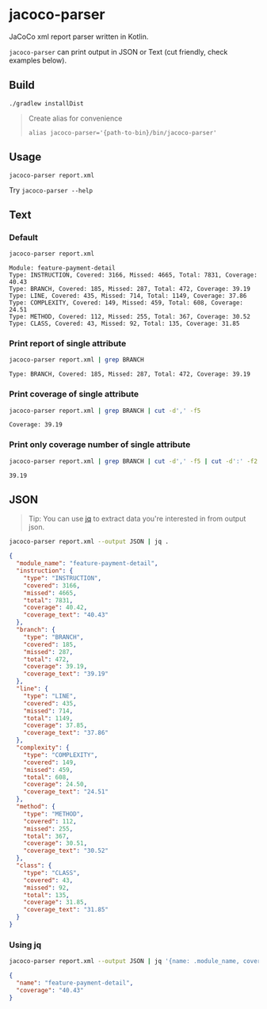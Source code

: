 # jacoco-parser

JaCoCo xml report parser written in Kotlin.

`jacoco-parser` can print output in JSON or Text (cut friendly, check examples below).

## Build

`./gradlew installDist`

> Create alias for convenience
>
> `alias jacoco-parser='{path-to-bin}/bin/jacoco-parser'`

## Usage

`jacoco-parser report.xml`

Try `jacoco-parser --help`

## Text

### Default

```bash
jacoco-parser report.xml
```

```text
Module: feature-payment-detail
Type: INSTRUCTION, Covered: 3166, Missed: 4665, Total: 7831, Coverage: 40.43
Type: BRANCH, Covered: 185, Missed: 287, Total: 472, Coverage: 39.19
Type: LINE, Covered: 435, Missed: 714, Total: 1149, Coverage: 37.86
Type: COMPLEXITY, Covered: 149, Missed: 459, Total: 608, Coverage: 24.51
Type: METHOD, Covered: 112, Missed: 255, Total: 367, Coverage: 30.52
Type: CLASS, Covered: 43, Missed: 92, Total: 135, Coverage: 31.85
```

### Print report of single attribute

```bash
jacoco-parser report.xml | grep BRANCH
```

```text
Type: BRANCH, Covered: 185, Missed: 287, Total: 472, Coverage: 39.19
```

### Print coverage of single attribute

```bash
jacoco-parser report.xml | grep BRANCH | cut -d',' -f5
```

```text
Coverage: 39.19
```

### Print only coverage number of single attribute

```bash
jacoco-parser report.xml | grep BRANCH | cut -d',' -f5 | cut -d':' -f2
```

```text
39.19
```

## JSON

> Tip: You can use [jq](https://stedolan.github.io/jq/) to extract data you're interested in from output json.

```bash
jacoco-parser report.xml --output JSON | jq .
```

```json
{
  "module_name": "feature-payment-detail",
  "instruction": {
    "type": "INSTRUCTION",
    "covered": 3166,
    "missed": 4665,
    "total": 7831,
    "coverage": 40.42,
    "coverage_text": "40.43"
  },
  "branch": {
    "type": "BRANCH",
    "covered": 185,
    "missed": 287,
    "total": 472,
    "coverage": 39.19,
    "coverage_text": "39.19"
  },
  "line": {
    "type": "LINE",
    "covered": 435,
    "missed": 714,
    "total": 1149,
    "coverage": 37.85,
    "coverage_text": "37.86"
  },
  "complexity": {
    "type": "COMPLEXITY",
    "covered": 149,
    "missed": 459,
    "total": 608,
    "coverage": 24.50,
    "coverage_text": "24.51"
  },
  "method": {
    "type": "METHOD",
    "covered": 112,
    "missed": 255,
    "total": 367,
    "coverage": 30.51,
    "coverage_text": "30.52"
  },
  "class": {
    "type": "CLASS",
    "covered": 43,
    "missed": 92,
    "total": 135,
    "coverage": 31.85,
    "coverage_text": "31.85"
  }
}
```

### Using jq

```bash
jacoco-parser report.xml --output JSON | jq '{name: .module_name, coverage: .instruction.coverage_text}'
```

```json
{
  "name": "feature-payment-detail",
  "coverage": "40.43"
}
```
